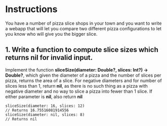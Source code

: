 #  Instructions

You have a number of pizza slice shops in your town and you want to write a webapp that will let you compare two different pizza configurations to let you know who will give you the bigger slice.

## 1. Write a function to compute slice sizes which returns nil for invalid input.

Implement the function **sliceSize(diameter: Double?, slices: Int?) -> Double?**, which given the diameter of a pizza and the number of slices per pizza, returns the area of a slice. For negative diameters and for number of slices less than 1, return **nil**, as there is no such thing as a pizza with negative diameter and no way to slice a pizza into fewer than 1 slice. If either parameter is **nil**, also return **nil**

    sliceSize(diameter: 16, slices: 12)
    // Returns 16.75516081914556
    sliceSize(diameter: nil, slices: 8)
    // Returns nil

